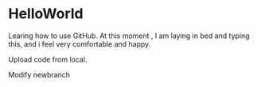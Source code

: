 HelloWorld
==========
Learing how to use GitHub.
At this moment , I am laying in bed and typing this, and i feel very comfortable and happy.

Upload code from local.

Modify newbranch